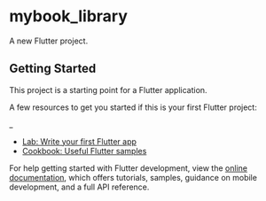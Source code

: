 # mybook_library

A new Flutter project.

## Getting Started

This project is a starting point for a Flutter application.
 
A few resources to get you started if this is your first Flutter project:



_
- [Lab: Write your first Flutter app](https://docs.flutter.dev/get-started/codelab)
- [Cookbook: Useful Flutter samples](https://docs.flutter.dev/cookbook)

For help getting started with Flutter development, view the
[online documentation](https://docs.flutter.dev/), which offers tutorials,
samples, guidance on mobile development, and a full API reference.
